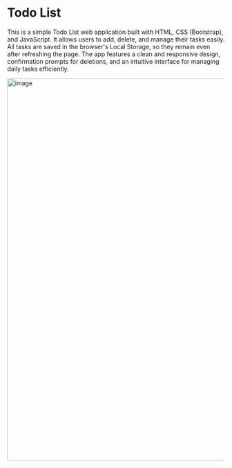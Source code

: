 #  Todo List

This is a simple Todo List web application built with HTML, CSS (Bootstrap), and JavaScript. It allows users to add, delete, and manage their tasks easily. 
All tasks are saved in the browser's Local Storage, so they remain even after refreshing the page. 
The app features a clean and responsive design, confirmation prompts for deletions, and an intuitive interface for managing daily tasks efficiently.

<img width="1912" height="882" alt="image" src="https://github.com/user-attachments/assets/61935c9e-4640-4ab4-a453-68aed4a6ba74" />
